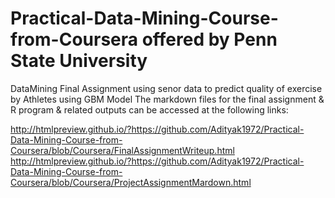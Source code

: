 # Practical-Data-Mining-Course-from-Coursera offered by Penn State University 
DataMining Final Assignment using senor data to predict quality of exercise by Athletes using GBM Model
The markdown files for the final assignment & R program & related outputs can be accessed at the following links: 

http://htmlpreview.github.io/?https://github.com/Adityak1972/Practical-Data-Mining-Course-from-Coursera/blob/Coursera/FinalAssignmentWriteup.html
http://htmlpreview.github.io/?https://github.com/Adityak1972/Practical-Data-Mining-Course-from-Coursera/blob/Coursera/ProjectAssignmentMardown.html
